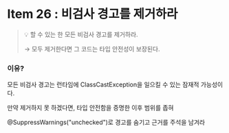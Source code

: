 # Item 26 : 비검사 경고를 제거하라

> 💡 할 수 있는 한 모든 비검사 경고를 제거하라.
> 
> → 모두 제거한다면 그 코드는 타입 안전성이 보장된다.

### 이유?
모든 비검사 경고는 런타임에 ClassCastException을 일으킬 수 있는 잠재적 가능성이다.

만약 제거하지 못 하겠다면, 타입 안전함을 증명한 이후 범위를 좁혀

@SuppressWarnings("unchecked")로 경고를 숨기고 근거를 주석을 남겨라


